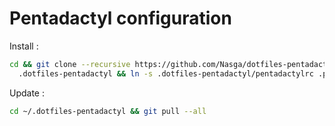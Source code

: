 # Pentadactyl configuration

Install : 

`````bash
cd && git clone --recursive https://github.com/Nasga/dotfiles-pentadactyl.git \
  .dotfiles-pentadactyl && ln -s .dotfiles-pentadactyl/pentadactylrc .pentadactylrc
`````

Update :

`````bash
cd ~/.dotfiles-pentadactyl && git pull --all
`````
